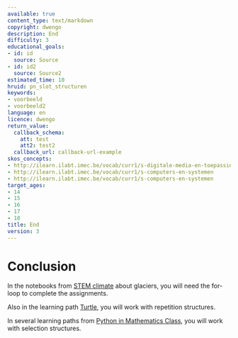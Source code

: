 ```yaml
---
available: true
content_type: text/markdown
copyright: dwengo
description: End
difficulty: 3
educational_goals:
- id: id
  source: Source
- id: id2
  source: Source2
estimated_time: 10
hruid: pn_slot_structuren
keywords:
- voorbeeld
- voorbeeld2
language: en
licence: dwengo
return_value:
  callback_schema:
    att: test
    att2: test2
  callback_url: callback-url-example
skos_concepts:
- http://ilearn.ilabt.imec.be/vocab/curr1/s-digitale-media-en-toepassingen
- http://ilearn.ilabt.imec.be/vocab/curr1/s-computers-en-systemen
- http://ilearn.ilabt.imec.be/vocab/curr1/s-computers-en-systemen
target_ages:
- 14
- 15
- 16
- 17
- 18
title: End
version: 3
---
```

# Conclusion

In the notebooks from [STEM climate](https://dwengo.org/learning-path.html?hruid=pn_klimaatverandering&language=nl&te=true&source_page=%2Fstem%2F&source_title=%20STEM#pn_inleiding_klimaat;nl;3) about glaciers, you will need the for-loop to complete the assignments.

Also in the learning path [Turtle](https://dwengo.org/learning-path.html?hruid=art_turtle&language=nl&te=true&source_page=%2Fart%2F&source_title=%20Kunst#art_inleidingturtle;nl;3), you will work with repetition structures.

In several learning paths from [Python in Mathematics Class](https://www.dwengo.org/math_with_python/), you will work with selection structures.